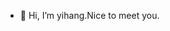 - 👋 Hi, I’m yihang.Nice to meet you.


<!---
myname-yihang/myname-yihang is a ✨ special ✨ repository because its `README.md` (this file) appears on your GitHub profile.
You can click the Preview link to take a look at your changes.
--->
